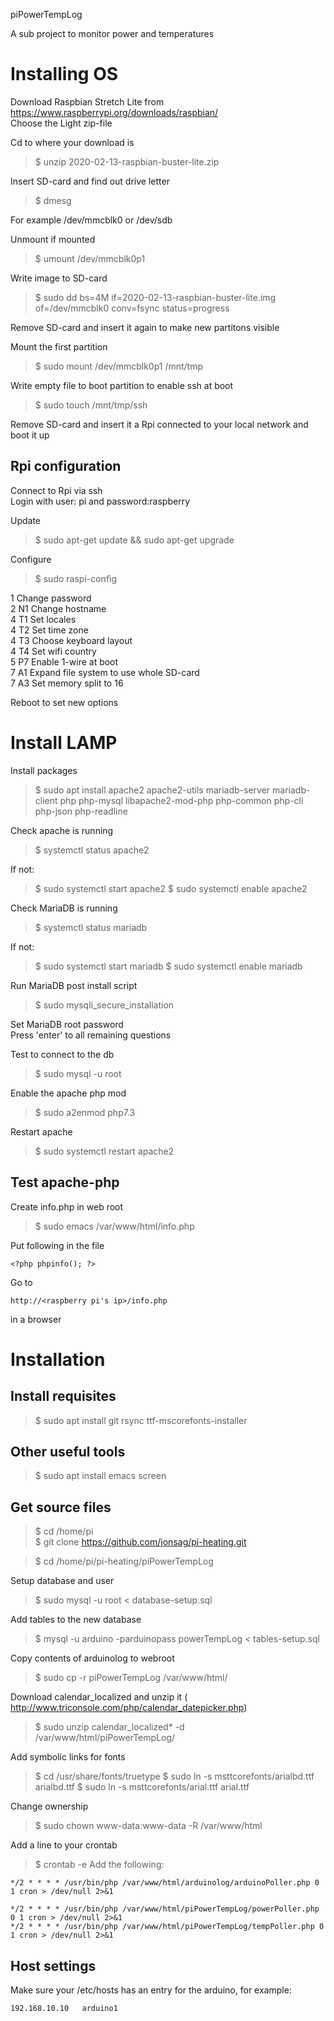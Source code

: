 piPowerTempLog  

A sub project to monitor power and temperatures  


Installing OS
=============================
Download Raspbian Stretch Lite from https://www.raspberrypi.org/downloads/raspbian/  
Choose the Light zip-file  

Cd to where your download is  
>$ unzip 2020-02-13-raspbian-buster-lite.zip  

Insert SD-card and find out drive letter  
>$ dmesg  

For example /dev/mmcblk0 or /dev/sdb  

Unmount if mounted  
>$ umount /dev/mmcblk0p1  

Write image to SD-card  
>$ sudo dd bs=4M if=2020-02-13-raspbian-buster-lite.img of=/dev/mmcblk0 conv=fsync status=progress 

Remove SD-card and insert it again to make new partitons visible     

Mount the first partition  
>$ sudo mount /dev/mmcblk0p1 /mnt/tmp  

Write empty file to boot partition to enable ssh at boot  
>$ sudo touch /mnt/tmp/ssh  

Remove SD-card and insert it a Rpi connected to your local network and boot it up  

Rpi configuration
-----------------------------
Connect to Rpi via ssh  
Login with user: pi and password:raspberry 

Update  
>$ sudo apt-get update && sudo apt-get upgrade  

Configure  
>$ sudo raspi-config   

1		Change password  
2 N1	Change hostname  
4 T1	Set locales  
4 T2	Set time zone  
4 T3	Choose keyboard layout    
4 T4	Set wifi country  
5 P7	Enable 1-wire at boot  
7 A1	Expand file system to use whole SD-card  
7 A3	Set memory split to 16  

Reboot to set new options  


Install LAMP
==========
Install packages  
>$ sudo apt install apache2 apache2-utils mariadb-server mariadb-client php php-mysql libapache2-mod-php php-common php-cli php-json php-readline

Check apache is running  
>$ systemctl status apache2

If not:
>$ sudo systemctl start apache2
>$ sudo systemctl enable apache2

Check MariaDB is running  
>$ systemctl status mariadb

If not:
>$ sudo systemctl start mariadb
>$ sudo systemctl enable mariadb

Run MariaDB post install script  
>$ sudo mysqli_secure_installation

Set MariaDB root password  
Press 'enter'  to all remaining questions  

Test to connect to the db  
>$ sudo mysql -u root  

Enable the apache php mod  
>$ sudo a2enmod php7.3

Restart apache  
>$ sudo systemctl restart apache2

Test apache-php
----------
Create info.php in web root  
>$ sudo emacs /var/www/html/info.php

Put following in the file  

	<?php phpinfo(); ?>
	
Go to

	http://<raspberry pi's ip>/info.php
	
in a browser
	
Installation
==========
Install requisites
----------
>$ sudo apt install git rsync ttf-mscorefonts-installer

Other useful tools
----------
>$ sudo apt install emacs screen

Get source files
----------
>$ cd /home/pi  
>$ git clone https://github.com/jonsag/pi-heating.git  

>$ cd /home/pi/pi-heating/piPowerTempLog  

Setup database and user  
>$ sudo mysql -u root < database-setup.sql

Add tables to the new database  
>$ mysql -u arduino -parduinopass powerTempLog < tables-setup.sql

Copy contents of arduinolog to webroot  
>$ sudo cp -r piPowerTempLog /var/www/html/

Download calendar_localized and unzip it ( http://www.triconsole.com/php/calendar_datepicker.php)  
>$ sudo unzip calendar_localized* -d /var/www/html/piPowerTempLog/

Add symbolic links for fonts  
>$ cd /usr/share/fonts/truetype
>$ sudo ln -s msttcorefonts/arialbd.ttf arialbd.ttf
>$ sudo ln -s msttcorefonts/arial.ttf arial.ttf

Change ownership  
>$ sudo chown www-data:www-data -R /var/www/html

Add a line to your crontab  
>$ crontab -e
Add the following:  

	*/2 * * * * /usr/bin/php /var/www/html/arduinolog/arduinoPoller.php 0 1 cron > /dev/null 2>&1

	*/2 * * * * /usr/bin/php /var/www/html/piPowerTempLog/powerPoller.php 0 1 cron > /dev/null 2>&1
	*/2 * * * * /usr/bin/php /var/www/html/piPowerTempLog/tempPoller.php 0 1 cron > /dev/null 2>&1

Host settings
----------
Make sure your /etc/hosts has an entry for the arduino, for example:  

	192.168.10.10   arduino1
